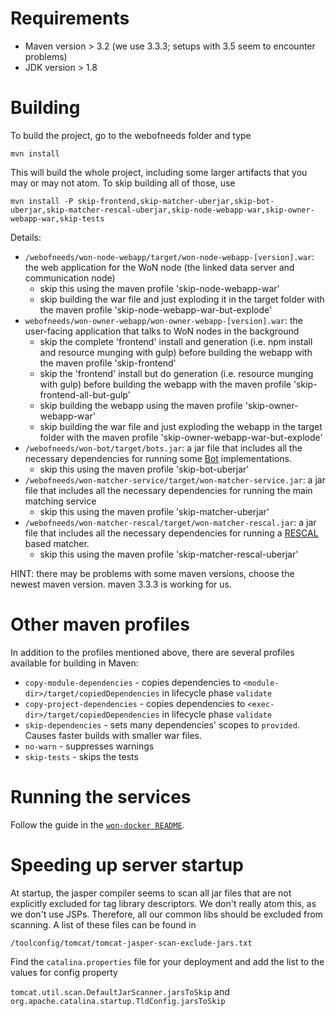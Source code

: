 # Requirements

* Maven version > 3.2 (we use 3.3.3; setups with 3.5 seem to encounter problems)
* JDK version > 1.8  

# Building

To build the project, go to the webofneeds folder and type

`mvn install`


This will build the whole project, including some larger artifacts that you may or may not atom. To skip building all of those, use 

`mvn install -P skip-frontend,skip-matcher-uberjar,skip-bot-uberjar,skip-matcher-rescal-uberjar,skip-node-webapp-war,skip-owner-webapp-war,skip-tests`

Details:
* `/webofneeds/won-node-webapp/target/won-node-webapp-[version].war`: the web application for the WoN node (the linked data server and communication node)
  * skip this using the maven profile 'skip-node-webapp-war'
  * skip building the war file and just exploding it in the target folder with the maven profile 'skip-node-webapp-war-but-explode'
* `webofneeds/won-owner-webapp/won-owner-webapp-[version].war`: the user-facing application that talks to WoN nodes in the background
  * skip the complete 'frontend' install and generation (i.e. npm install and resource munging with gulp) before building the webapp with the maven profile 'skip-frontend'
  * skip the 'frontend' install but do generation (i.e. resource munging with gulp) before building the webapp with the maven profile 'skip-frontend-all-but-gulp'
  * skip building the webapp using the maven profile 'skip-owner-webapp-war'
  * skip building the war file and just exploding the webapp in the target folder with the maven profile 'skip-owner-webapp-war-but-explode'
* `/webofneeds/won-bot/target/bots.jar`: a jar file that includes all the necessary dependencies for running some [Bot](/webofneeds/won-bot/README.md) implementations.
  * skip this using the maven profile 'skip-bot-uberjar'
* `/webofneeds/won-matcher-service/target/won-matcher-service.jar`: a jar file that includes all the necessary dependencies for running the main matching service
  * skip this using the maven profile 'skip-matcher-uberjar'
* `/webofneeds/won-matcher-rescal/target/won-matcher-rescal.jar`: a jar file that includes all the necessary dependencies for running a [RESCAL](https://github.com/nzhiltsov/Ext-RESCAL) based matcher.
  * skip this using the maven profile 'skip-matcher-rescal-uberjar'

HINT: there may be problems with some maven versions, choose the newest maven version. maven 3.3.3 is working for us. 


# Other maven profiles
In addition to the profiles mentioned above, there are several profiles available for building in Maven:
* `copy-module-dependencies` - copies dependencies to `<module-dir>/target/copiedDependencies` in lifecycle phase `validate`
* `copy-project-dependencies` - copies dependencies to `<exec-dir>/target/copiedDependencies` in lifecycle phase `validate`
* `skip-dependencies` - sets many dependencies' scopes to `provided`. Causes faster builds with smaller war files.
* `no-warn` - suppresses warnings
* `skip-tests` - skips the tests

# Running the services
Follow the guide in the [`won-docker README`](../webofneeds/won-docker/README.md).


# Speeding up server startup
At startup, the jasper compiler seems to scan all jar files that are not explicitly excluded for tag library descriptors. We don't really atom this, as we don't use JSPs. Therefore, all our common libs should be excluded from scanning. A list of these files can be found in 
```
/toolconfig/tomcat/tomcat-jasper-scan-exclude-jars.txt
```
Find the `catalina.properties` file for your deployment and add the list to the values for config property

`tomcat.util.scan.DefaultJarScanner.jarsToSkip` 
and
`org.apache.catalina.startup.TldConfig.jarsToSkip`
